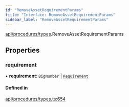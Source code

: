 ```yaml
---
id: "RemoveAssetRequirementParams"
title: "Interface: RemoveAssetRequirementParams"
sidebar_label: "RemoveAssetRequirementParams"
---
```


[api/procedures/types](../../../../../modules/API/Procedures/Types/Types.md).RemoveAssetRequirementParams

## Properties

### requirement

• **requirement**: `BigNumber` \| [`Requirement`](../../../../Types/Requirement/Requirement.md)

#### Defined in

[api/procedures/types.ts:654](https://github.com/PolymeshAssociation/polymesh-sdk/blob/95f248df/src/api/procedures/types.ts#L654)

